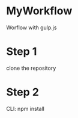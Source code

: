 # MyWorkflow

Worflow with gulp.js

<h1>Step 1</h1>
<p>clone the repository</p>

<h1>Step 2 </h1>
<p>CLI: npm install</p>
